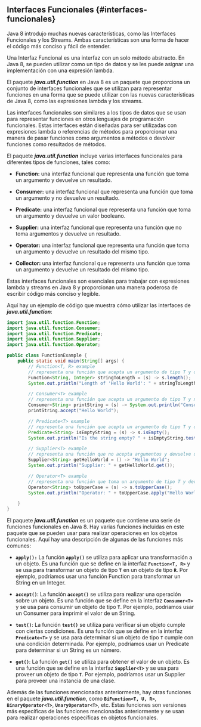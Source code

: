 ## Interfaces Funcionales {#interfaces-funcionales}

Java 8 introdujo muchas nuevas características, como las Interfaces Funcionales y los Streams. Ambas características son una forma de hacer el código más conciso y fácil de entender.

Una Interfaz Funcional es una interfaz con un solo método abstracto. En Java 8, se pueden utilizar como un tipo de datos y se les puede asignar una implementación con una expresión lambda.

El paquete **_java.util.function_** en Java 8 es un paquete que proporciona un conjunto de interfaces funcionales que se utilizan para representar funciones en una forma que se puede utilizar con las nuevas características de Java 8, como las expresiones lambda y los streams.

Las interfaces funcionales son similares a los tipos de datos que se usan para representar funciones en otros lenguajes de programación funcionales. Estas interfaces están diseñadas para ser utilizadas con expresiones lambda o referencias de métodos para proporcionar una manera de pasar funciones como argumentos a métodos o devolver funciones como resultados de métodos.

El paquete **_java.util.function_** incluye varias interfaces funcionales para diferentes tipos de funciones, tales como:

- **<span id="function">Function:</span>** una interfaz funcional que representa una función que toma un argumento y devuelve un resultado.

- **<span id="consumer">Consumer:</span>** una interfaz funcional que representa una función que toma un argumento y no devuelve un resultado.

- **<span id="predicate">Predicate:** una interfaz funcional que representa una función que toma un argumento y devuelve un valor booleano.

- **<span id="supplier">Supplier:</span>** una interfaz funcional que representa una función que no toma argumentos y devuelve un resultado.

- **Operator:** una interfaz funcional que representa una función que toma un argumento y devuelve un resultado del mismo tipo.

- **<span id="collector">Collector:</span>** una interfaz funcional que representa una función que toma un argumento y devuelve un resultado del mismo tipo.

Estas interfaces funcionales son esenciales para trabajar con expresiones lambda y streams en Java 8 y proporcionan una manera poderosa de escribir código más conciso y legible.

Aquí hay un ejemplo de código que muestra cómo utilizar las interfaces de **_java.util.function_**:

```java
import java.util.function.Function;
import java.util.function.Consumer;
import java.util.function.Predicate;
import java.util.function.Supplier;
import java.util.function.Operator;

public class FunctionExample {
    public static void main(String[] args) {
        // Function<T, R> example
        // representa una función que acepta un argumento de tipo T y devuelve un resultado de tipo R
        Function<String, Integer> stringToLength = (s) -> s.length();
        System.out.println("Length of 'Hello World': " + stringToLength.apply("Hello World"));

        // Consumer<T> example
        // representa una función que acepta un argumento de tipo T y no devuelve ningún resultado
        Consumer<String> printString = (s) -> System.out.println("Consumed: " + s);
        printString.accept("Hello World");

        // Predicate<T> example
        // representa una función que acepta un argumento de tipo T y devuelve un valor booleano
        Predicate<String> isEmptyString = (s) -> s.isEmpty();
        System.out.println("Is the string empty? " + isEmptyString.test(""));

        // Supplier<T> example
        // representa una función que no acepta argumentos y devuelve un resultado de tipo T
        Supplier<String> getHelloWorld = () -> "Hello World";
        System.out.println("Supplier: " + getHelloWorld.get());

        // Operator<T> example
        // representa una función que toma un argumento de tipo T y devuelve un resultado de tipo T
        Operator<String> toUpperCase = (s) -> s.toUpperCase();
        System.out.println("Operator: " + toUpperCase.apply("Hello World"));

    }
}

```

El paquete **_java.util.function_** es un paquete que contiene una serie de funciones funcionales en Java 8. Hay varias funciones incluidas en este paquete que se pueden usar para realizar operaciones en los objetos funcionales. Aquí hay una descripción de algunas de las funciones más comunes:


* **`apply():`** La función **`apply()`** se utiliza para aplicar una transformación a un objeto. Es una función que se define en la interfaz **`Function<T, R>`** y se usa para transformar un objeto de tipo **`T`** en un objeto de tipo **`R`**. Por ejemplo, podríamos usar una función Function para transformar un String en un Integer.

* **<span id="accept">`accept()`</span>**: La función **`accept()`** se utiliza para realizar una operación sobre un objeto. Es una función que se define en la interfaz **`Consumer<T>`** y se usa para consumir un objeto de tipo **`T`**. Por ejemplo, podríamos usar un Consumer para imprimir el valor de un String.

* **`test()`**: La función **`test()`** se utiliza para verificar si un objeto cumple con ciertas condiciones. Es una función que se define en la interfaz **`Predicate<T>`** y se usa para determinar si un objeto de tipo **`T`** cumple con una condición determinada. Por ejemplo, podríamos usar un Predicate para determinar si un String es un número.

* **<span id="get">`get()`</span>**: La función **`get()`** se utiliza para obtener el valor de un objeto. Es una función que se define en la interfaz **`Supplier<T>`** y se usa para proveer un objeto de tipo **`T`**. Por ejemplo, podríamos usar un Supplier para proveer una instancia de una clase.

Además de las funciones mencionadas anteriormente, hay otras funciones en el paquete **_java.util.function_**, como **`BiFunction<T, U, R>`**, **`BinaryOperator<T>`**, **`UnaryOperator<T>`**, etc. Estas funciones son versiones más específicas de las funciones mencionadas anteriormente y se usan para realizar operaciones específicas en objetos funcionales.